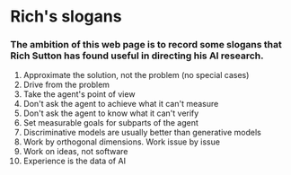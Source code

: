 # Rich's slogans

### The ambition of this web page is to record some slogans that Rich Sutton has found useful in directing his AI research.

1. Approximate the solution, not the problem (no special cases)
2. Drive from the problem
3. Take the agent's point of view
4. Don't ask the agent to achieve what it can't measure
5. Don't ask the agent to know what it can't verify
6. Set measurable goals for subparts of the agent
7. Discriminative models are usually better than generative models
8. Work by orthogonal dimensions. Work issue by issue
9. Work on ideas, not software
10. Experience is the data of AI
